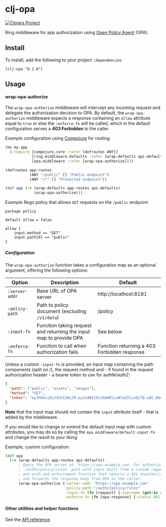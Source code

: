 # clj-opa

[![Clojars Project](https://img.shields.io/clojars/v/clj-opa.svg)](https://clojars.org/clj-opa)

Ring middleware for app authorization using [Open Policy Agent](https://www.openpolicyagent.org/) (OPA). 

## Install

To install, add the following to your project `:dependencies`

```
[clj-opa "0.1.0"]
```

## Usage

#### wrap-opa-authorize

The `wrap-opa-authorize` middleware will intercept any incoming request and delegate the authorization decision to OPA.
By default, the `wrap-opa-authorize` middleware expects a response containing an `allow` attribute equal to `true` or 
else the `:enforce-fn` will be called, which in the default configuration serves a **403 Forbidden** to the caller.

Example configuration using [Compojure](https://github.com/weavejester/compojure) for routing:

```clojure
(ns my.app
  (:require [compojure.core :refer [defroutes ANY]]
            [ring.middleware.defaults :refer [wrap-defaults api-defaults]] 
            [opa.middleware :refer [wrap-opa-authorize]]))

(defroutes app-routes 
           (ANY "/public" [] "Public endpoint")
           (ANY "/*" [] "Protected endpoint"))

(def app (-> (wrap-defaults app-routes api-defaults)
             (wrap-opa-authorize)))
```

Example Rego policy that allows `GET` requests on the `/public` endpoint:

```rego
package policy

default allow = false

allow {
    input.method == "GET"
    input.path[0] == "public"
}
```

##### Configuration

The `wrap-opa-authorize` function takes a configuration map as an optional argument, offering the following options:

| Option | Description | Default |
|--------|-------------|---------|
| `:server-addr` | Base URL of OPA server | http://localhost:8181 |
| `:policy-path` | Path to policy document (excluding `/v1/data`) | /policy |
| `:input-fn`    | Function taking request and returning the input map to provide OPA | See below |
| `:enforce-fn`  | Function to call when authorization fails | Function returning a 403 Forbidden response |

Unless a custom `:input-fn` is provided, an input map containing the path components (split on /), the request method 
and - if found in the request authorization header - a bearer token to use for authN/authZ:

```json
{
  "path": ["public", "assets", "images"],
  "method": "GET",
  "token": "eyJhbGciOiJIUzI1NiJ9.eyJzdWIiOiJhbmRlcnNla25lcnQifQ.odt_88oGgYHoYU2SRdMjLYA0aG-NXDyeYqj_x9voAa4"
}
```
**Note** that the input map should _not_ contain the `input` attribute itself - that is added by the middleware.

If you would like to change or extend the default input map with custom attributes, you may do so by calling the 
`opa.middleware/default-input-fn` and change the result to your liking.

Example, custom configuration:

```clojure
(def app 
  (-> (wrap-defaults app-routes api-defaults)
      ; Query the OPA server at `https://opa.example.com` for authorization decisions on the 
      ; `/authz/policy/rules` path with input built from a custom request header `"X-Username"`
      ; and with and enforcement function that returns a 401 Unauthorized response on failures 
      ; and forwards the response body from OPA to the caller.
      (wrap-opa-authorize {:server-addr "https://opa.example.com"
                           :policy-path "/authz/policy/rules"
                           :input-fn (fn [request] {:username (get-in request [:headers :x-username])})
                           :enforce-fn (fn [opa-response] {:status 401 :body opa-response})})))
```

#### Other utilities and helper functions

See the [API reference](https://cljdoc.org/d/clj-opa/clj-opa/0.1.0/doc/readme).
